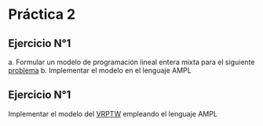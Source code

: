 # Práctica 2
## Ejercicio N°1
a. Formular un modelo de programación lineal entera mixta para el siguiente [problema](https://github.com/alexfabianb94/Practica-PLE-2020/blob/main/Practica-2/EJ1.ipynb) 
b. Implementar el modelo en el lenguaje AMPL

## Ejercicio N°1
Implementar el modelo del [VRPTW](https://pdfs.semanticscholar.org/3aaa/a16ab53cf30c378fdb7c911fe0de39ee8997.pdf) empleando el lenguaje AMPL
